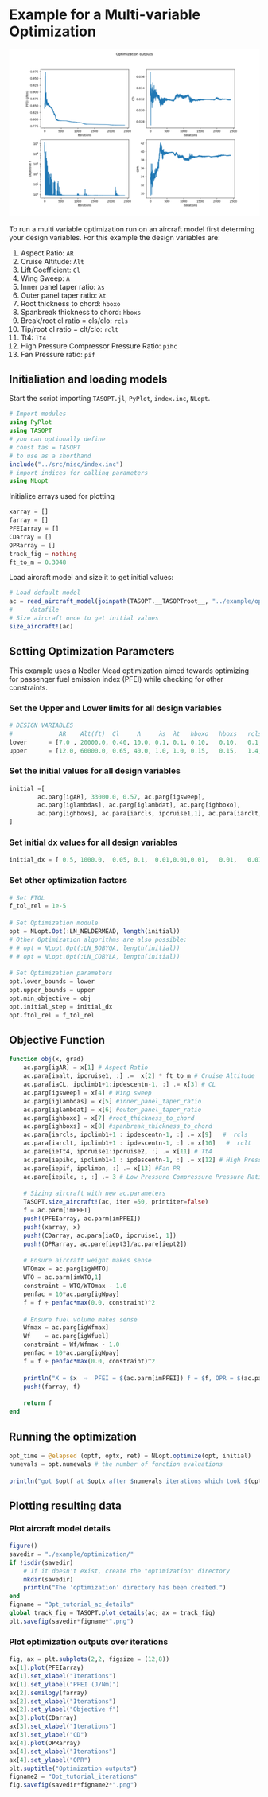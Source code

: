# Example for a Multi-variable Optimization

![Optimization Iteration Plot](../assets/Opt_tutorial_iterations.png)

To run a multi variable optimization run on an aircraft model first determing your design variables. For this example the design variables are:

1. Aspect Ratio: `AR`
2. Cruise Altitude: `Alt`
3. Lift Coefficient: `Cl`  
4. Wing Sweep: `Λ`
5. Inner panel taper ratio: `λs`  
6. Outer panel taper ratio: `λt`  
7. Root thickness to chord: `hboxo`
8. Spanbreak thickness to chord: `hboxs`
9. Break/root cl ratio = cls/clo: `rcls`
10. Tip/root cl ratio = clt/clo: `rclt`
11. Tt4: `Tt4`
12. High Pressure Compressor Pressure Ratio: `pihc`
13. Fan Pressure ratio: `pif`

## Initialiation and loading models

Start the script importing `TASOPT.jl`, `PyPlot`, `index.inc`, `NLopt`.

```julia
# Import modules
using PyPlot
using TASOPT
# you can optionally define
# const tas = TASOPT 
# to use as a shorthand
include("../src/misc/index.inc")
# import indices for calling parameters
using NLopt
```

Initialize arrays used for plotting

```julia
xarray = []
farray = []
PFEIarray = []
CDarray = []
OPRarray = []
track_fig = nothing
ft_to_m = 0.3048
```

Load aircraft model and size it to get initial values:

```julia
# Load default model
ac = read_aircraft_model(joinpath(TASOPT.__TASOPTroot__, "../example/opt_input.toml"))
#     datafile
# Size aircraft once to get initial values
size_aircraft!(ac)
```

## Setting Optimization Parameters

This example uses a Nedler Mead optimization aimed towards optimizing for passenger fuel emission index (PFEI) while checking for other constraints.

### Set the Upper and Lower limits for all design variables

```julia
# DESIGN VARIABLES
#             AR    Alt(ft)  Cl     Λ     λs  λt   hboxo   hboxs   rcls    rclt     Tt4CR   iepihc iepif
lower      = [7.0 , 20000.0, 0.40, 10.0, 0.1, 0.1, 0.10,   0.10,   0.1,    0.1,     700.0,  6,      0]
upper      = [12.0, 60000.0, 0.65, 40.0, 1.0, 1.0, 0.15,   0.15,   1.4,    1.0,     2000.0, 15,     10] 

```

### Set the initial values for all design variables

```julia
initial =[
        ac.parg[igAR], 33000.0, 0.57, ac.parg[igsweep], 
        ac.parg[iglambdas], ac.parg[iglambdat], ac.parg[ighboxo], 
        ac.parg[ighboxs], ac.para[iarcls, ipcruise1,1], ac.para[iarclt, ipcruise1,1], 1587, 11.46, 1.66
]
```

### Set initial dx values for all design variables

```julia
initial_dx = [ 0.5, 1000.0,  0.05, 0.1,  0.01,0.01,0.01,   0.01,   0.01,   0.01, 100, 0.5,0.2]
```

### Set other optimization factors

```julia
# Set FTOL
f_tol_rel = 1e-5

# Set Optimization module
opt = NLopt.Opt(:LN_NELDERMEAD, length(initial))
# Other Optimization algorithms are also possible:
# # opt = NLopt.Opt(:LN_BOBYQA, length(initial))
# # opt = NLopt.Opt(:LN_COBYLA, length(initial))

# Set Optimization parameters
opt.lower_bounds = lower
opt.upper_bounds = upper
opt.min_objective = obj
opt.initial_step = initial_dx
opt.ftol_rel = f_tol_rel
```

## Objective Function

```julia
function obj(x, grad)
    ac.parg[igAR] = x[1] # Aspect Ratio 
    ac.para[iaalt, ipcruise1, :] .=  x[2] * ft_to_m # Cruise Altitude
    ac.para[iaCL, ipclimb1+1:ipdescentn-1, :] .= x[3] # CL
    ac.parg[igsweep] = x[4] # Wing sweep 
    ac.parg[iglambdas] = x[5] #inner_panel_taper_ratio
    ac.parg[iglambdat] = x[6] #outer_panel_taper_ratio
    ac.parg[ighboxo] = x[7] #root_thickness_to_chord
    ac.parg[ighboxs] = x[8] #spanbreak_thickness_to_chord
    ac.para[iarcls, ipclimb1+1 : ipdescentn-1, :] .= x[9]   #  rcls    break/root cl ratio = cls/clo
    ac.para[iarclt, ipclimb1+1 : ipdescentn-1, :] .= x[10]   #  rclt    tip  /root cl ratio = clt/clo
    ac.pare[ieTt4, ipcruise1:ipcruise2, :] .= x[11] # Tt4
    ac.pare[iepihc, ipclimb1+1 : ipdescentn-1, :] .= x[12] # High Pressure Compressor Pressure Ratio
    ac.pare[iepif, ipclimbn, :] .= x[13] #Fan PR 
    ac.pare[iepilc, :, :] .= 3 # Low Pressure Compressure Pressure Ratio set to 3

    # Sizing aircraft with new ac.parameters
    TASOPT.size_aircraft!(ac, iter =50, printiter=false)
    f = ac.parm[imPFEI]
    push!(PFEIarray, ac.parm[imPFEI])
    push!(xarray, x)
    push!(CDarray, ac.para[iaCD, ipcruise1, 1])
    push!(OPRarray, ac.pare[iept3]/ac.pare[iept2])
    
    # Ensure aircraft weight makes sense
    WTOmax = ac.parg[igWMTO]
    WTO = ac.parm[imWTO,1]
    constraint = WTO/WTOmax - 1.0
    penfac = 10*ac.parg[igWpay]
    f = f + penfac*max(0.0, constraint)^2

    # Ensure fuel volume makes sense
    Wfmax = ac.parg[igWfmax]
    Wf    = ac.parg[igWfuel]
    constraint = Wf/Wfmax - 1.0
    penfac = 10*ac.parg[igWpay]
    f = f + penfac*max(0.0, constraint)^2
    
    println("X̄ = $x  ⇨  PFEI = $(ac.parm[imPFEI]) f = $f, OPR = $(ac.pare[iept3]/ac.pare[iept2]),")
    push!(farray, f)
    
    return f
end
```

## Running the optimization

```julia
opt_time = @elapsed (optf, optx, ret) = NLopt.optimize(opt, initial)
numevals = opt.numevals # the number of function evaluations

println("got $optf at $optx after $numevals iterations which took $(opt_time/60) min (returned $ret)")

```

## Plotting resulting data

### Plot aircraft model details

```julia
figure()
savedir = "./example/optimization/"
if !isdir(savedir)
    # If it doesn't exist, create the "optimization" directory
    mkdir(savedir)
    println("The 'optimization' directory has been created.")
end
figname = "Opt_tutorial_ac_details"
global track_fig = TASOPT.plot_details(ac; ax = track_fig)
plt.savefig(savedir*figname*".png")
```

### Plot optimization outputs over iterations

```julia
fig, ax = plt.subplots(2,2, figsize = (12,8))
ax[1].plot(PFEIarray)
ax[1].set_xlabel("Iterations")
ax[1].set_ylabel("PFEI (J/Nm)")
ax[2].semilogy(farray)
ax[2].set_xlabel("Iterations")
ax[2].set_ylabel("Objective f")
ax[3].plot(CDarray)
ax[3].set_xlabel("Iterations")
ax[3].set_ylabel("CD")
ax[4].plot(OPRarray)
ax[4].set_xlabel("Iterations")
ax[4].set_ylabel("OPR")
plt.suptitle("Optimization outputs")
figname2 = "Opt_tutorial_iterations"
fig.savefig(savedir*figname2*".png")
```
